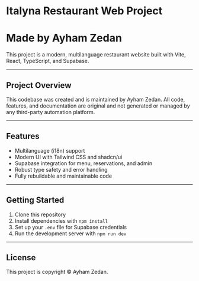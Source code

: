 # Italyna Restaurant Web Project
# Made by Ayham Zedan

This project is a modern, multilanguage restaurant website built with Vite, React, TypeScript, and Supabase.

---

## Project Overview
This codebase was created and is maintained by Ayham Zedan. All code, features, and documentation are original and not generated or managed by any third-party automation platform.

---

## Features
- Multilanguage (i18n) support
- Modern UI with Tailwind CSS and shadcn/ui
- Supabase integration for menu, reservations, and admin
- Robust type safety and error handling
- Fully rebuildable and maintainable code

---

## Getting Started
1. Clone this repository
2. Install dependencies with `npm install`
3. Set up your `.env` file for Supabase credentials
4. Run the development server with `npm run dev`

---

## License
This project is copyright © Ayham Zedan.
